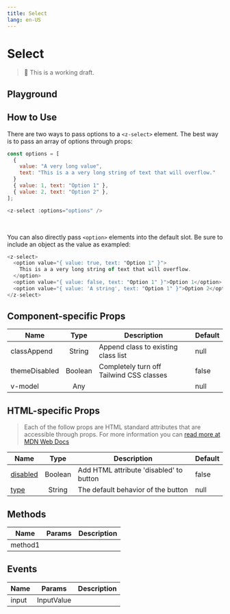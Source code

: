 ```yaml
---
title: Select
lang: en-US
---
```


# Select

> 🚨 This is a working draft.

## Playground

<z-select-playground />

## How to Use

There are two ways to pass options to a `<z-select>` element. The best way is to pass an array of options through props:

```js
const options = [
  {
    value: "A very long value",
    text: "This is a a very long string of text that will overflow."
  }
  { value: 1, text: "Option 1" },
  { value: 2, text: "Option 2" },
];

<z-select :options="options" />
```

<br/>

You can also directly pass `<option>` elements into the default slot. Be sure to include an object as the value as exampled:

```js
<z-select>
  <option value="{ value: true, text: "Option 1" }">
    This is a a very long string of text that will overflow.
  </option>
  <option value="{ value: false, text: "Option 1" }">Option 1</option>
  <option value="{ value: 'A string', text: "Option 1" }">Option 2</option>
</z-select>
```

## Component-specific Props

| Name          |  Type   | Description                              | Default |
| ------------- | :-----: | ---------------------------------------- | ------- |
| classAppend   | String  | Append class to existing class list      | null    |
| themeDisabled | Boolean | Completely turn off Tailwind CSS classes | false   |
| v-model       |   Any   |                                          | null    |

## HTML-specific Props

> Each of the follow props are HTML standard attributes that are accessible through props. For more information you can [read more at MDN Web Docs](https://developer.mozilla.org/en-US/docs/Web/HTML/Element/button)

| Name                               |  Type   | Description                             | Default |
| ---------------------------------- | :-----: | --------------------------------------- | ------- |
| [disabled](https://mzl.la/2vTstkx) | Boolean | Add HTML attribute 'disabled' to button | false   |
| [type](https://mzl.la/3bRXh5T)     | String  | The default behavior of the button      | null    |

## Methods

| Name    | Params | Description |
| ------- | ------ | ----------- |
| method1 |        |

## Events

| Name  | Params     | Description |
| ----- | ---------- | ----------- |
| input | InputValue |
